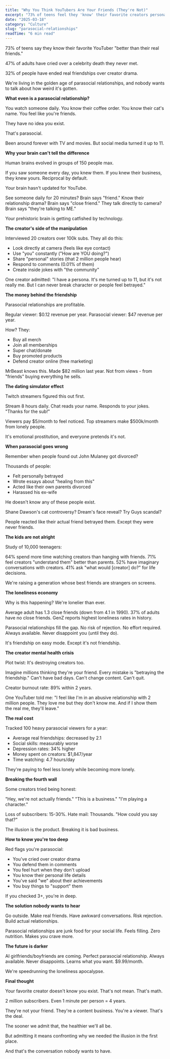 ```yaml
---
title: "Why You Think YouTubers Are Your Friends (They're Not)"
excerpt: "73% of teens feel they 'know' their favorite creators personally. Here's the psychology behind parasocial relationships."
date: "2025-03-18"
category: "Culture"
slug: "parasocial-relationships"
readTime: "6 min read"
---
```


73% of teens say they know their favorite YouTuber "better than their real friends."

47% of adults have cried over a celebrity death they never met.

32% of people have ended real friendships over creator drama.

We're living in the golden age of parasocial relationships, and nobody wants to talk about how weird it's gotten.

**What even is a parasocial relationship?**

You watch someone daily.
You know their coffee order.
You know their cat's name.
You feel like you're friends.

They have no idea you exist.

That's parasocial.

Been around forever with TV and movies. But social media turned it up to 11.

**Why your brain can't tell the difference**

Human brains evolved in groups of 150 people max.

If you saw someone every day, you knew them.
If you knew their business, they knew yours.
Reciprocal by default.

Your brain hasn't updated for YouTube.

See someone daily for 20 minutes? Brain says "friend."
Know their relationship drama? Brain says "close friend."
They talk directly to camera? Brain says "they're talking to ME."

Your prehistoric brain is getting catfished by technology.

**The creator's side of the manipulation**

Interviewed 20 creators over 100k subs. They all do this:

- Look directly at camera (feels like eye contact)
- Use "you" constantly ("How are YOU doing?")
- Share "personal" stories (that 2 million people hear)
- Respond to comments (0.01% of them)
- Create inside jokes with "the community"

One creator admitted: "I have a persona. It's me turned up to 11, but it's not really me. But I can never break character or people feel betrayed."

**The money behind the friendship**

Parasocial relationships are profitable.

Regular viewer: $0.12 revenue per year.
Parasocial viewer: $47 revenue per year.

How? They:
- Buy all merch
- Join all memberships
- Super chat/donate
- Buy promoted products
- Defend creator online (free marketing)

MrBeast knows this. Made $82 million last year. Not from views - from "friends" buying everything he sells.

**The dating simulator effect**

Twitch streamers figured this out first.

Stream 8 hours daily.
Chat reads your name.
Responds to your jokes.
"Thanks for the sub!"

Viewers pay $5/month to feel noticed.
Top streamers make $500k/month from lonely people.

It's emotional prostitution, and everyone pretends it's not.

**When parasocial goes wrong**

Remember when people found out John Mulaney got divorced?

Thousands of people:
- Felt personally betrayed
- Wrote essays about "healing from this"
- Acted like their own parents divorced
- Harassed his ex-wife

He doesn't know any of these people exist.

Shane Dawson's cat controversy?
Dream's face reveal?
Try Guys scandal?

People reacted like their actual friend betrayed them. Except they were never friends.

**The kids are not alright**

Study of 10,000 teenagers:

64% spend more time watching creators than hanging with friends.
71% feel creators "understand them" better than parents.
52% have imaginary conversations with creators.
41% ask "what would [creator] do?" for life decisions.

We're raising a generation whose best friends are strangers on screens.

**The loneliness economy**

Why is this happening? We're lonelier than ever.

Average adult has 1.3 close friends (down from 4.1 in 1990).
37% of adults have no close friends.
GenZ reports highest loneliness rates in history.

Parasocial relationships fill the gap.
No risk of rejection.
No effort required.
Always available.
Never disappoint you (until they do).

It's friendship on easy mode. Except it's not friendship.

**The creator mental health crisis**

Plot twist: It's destroying creators too.

Imagine millions thinking they're your friend.
Every mistake is "betraying the friendship."
Can't have bad days.
Can't change content.
Can't quit.

Creator burnout rate: 89% within 2 years.

One YouTuber told me: "I feel like I'm in an abusive relationship with 2 million people. They love me but they don't know me. And if I show them the real me, they'll leave."

**The real cost**

Tracked 100 heavy parasocial viewers for a year:

- Average real friendships: decreased by 2.1
- Social skills: measurably worse
- Depression rates: 34% higher
- Money spent on creators: $1,847/year
- Time watching: 4.7 hours/day

They're paying to feel less lonely while becoming more lonely.

**Breaking the fourth wall**

Some creators tried being honest:

"Hey, we're not actually friends."
"This is a business."
"I'm playing a character."

Loss of subscribers: 15-30%.
Hate mail: Thousands.
"How could you say that?"

The illusion is the product. Breaking it is bad business.

**How to know you're too deep**

Red flags you're parasocial:

- You've cried over creator drama
- You defend them in comments
- You feel hurt when they don't upload
- You know their personal life details
- You've said "we" about their achievements
- You buy things to "support" them

If you checked 3+, you're in deep.

**The solution nobody wants to hear**

Go outside.
Make real friends.
Have awkward conversations.
Risk rejection.
Build actual relationships.

Parasocial relationships are junk food for your social life.
Feels filling.
Zero nutrition.
Makes you crave more.

**The future is darker**

AI girlfriends/boyfriends are coming.
Perfect parasocial relationship.
Always available.
Never disappoints.
Learns what you want.
$9.99/month.

We're speedrunning the loneliness apocalypse.

**Final thought**

Your favorite creator doesn't know you exist.
That's not mean.
That's math.

2 million subscribers.
Even 1 minute per person = 4 years.

They're not your friend.
They're a content business.
You're a viewer.
That's the deal.

The sooner we admit that, the healthier we'll all be.

But admitting it means confronting why we needed the illusion in the first place.

And that's the conversation nobody wants to have.